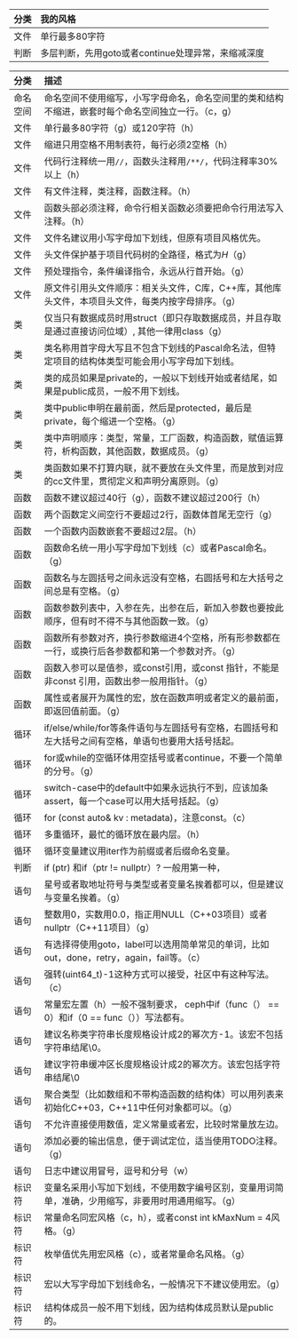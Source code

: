 |分类|我的风格|
|:-|:-|
|文件|单行最多80字符||
|判断|多层判断，先用goto或者continue处理异常，来缩减深度||


|分类|描述|
|:-|:-|
|命名空间|命名空间不使用缩写，小写字母命名，命名空间里的类和结构不缩进，嵌套时每个命名空间独立一行。（c，g）||
|文件|单行最多80字符（g）或120字符（h）||
|文件|缩进只用空格不用制表符，每行必须2空格（h）||
|文件|代码行注释统一用`//`，函数头注释用`/**/`，代码注释率30%以上（h）||
|文件|有文件注释，类注释，函数注释。（h）||
|文件|函数头部必须注释，命令行相关函数必须要把命令行用法写入注释。（h）||
|文件|文件名建议用小写字母加下划线，但原有项目风格优先。||
|文件|头文件保护基于项目代码树的全路径，格式为<PROJECT>_<PATH>_<FILE>_H_（g）||
|文件|预处理指令，条件编译指令，永远从行首开始。（g）||
|文件|原文件引用头文件顺序：相关头文件，C库，C++库，其他库头文件，本项目头文件，每类内按字母排序。（g）||  
|类|仅当只有数据成员时用struct（即只存取数据成员，并且存取是通过直接访问位域）, 其他一律用class（g）||
|类|类名称用首字母大写且不包含下划线的Pascal命名法，但特定项目的结构体类型可能会用小写字母加下划线。||
|类|类的成员如果是private的，一般以下划线开始或者结尾，如果是public成员，一般不用下划线。||
|类|类中public申明在最前面，然后是protected，最后是private，每个缩进一个空格。（g）||
|类|类中声明顺序：类型，常量，工厂函数，构造函数，赋值运算符，析构函数，其他函数，数据成员。（g）||
|类|类函数如果不打算内联，就不要放在头文件里，而是放到对应的cc文件里，贯彻定义和声明分离原则。（g）||
|函数|函数不建议超过40行（g），函数不建议超过200行（h）||
|函数|两个函数定义间空行不要超过2行，函数体首尾无空行（g）||
|函数|一个函数内函数嵌套不要超过2层。（h）||
|函数|函数命名统一用小写字母加下划线（c）或者Pascal命名。（g）||
|函数|函数名与左圆括号之间永远没有空格，右圆括号和左大括号之间总是有空格。（g）||
|函数|函数参数列表中，入参在先，出参在后，新加入参数也要按此顺序，但有时不得不与其他函数一致。（g）||
|函数|函数所有参数对齐，换行参数缩进4个空格，所有形参数都在一行，或换行后各参数都和第一个参数对齐。（g）||
|函数|函数入参可以是值参，或const引用，或const 指针，不能是非const 引用，函数出参一般用指针。（g）||
|函数|属性或者展开为属性的宏，放在函数声明或者定义的最前面，即返回值前面。（g）||
|循环|if/else/while/for等条件语句与左圆括号有空格，右圆括号和左大括号之间有空格，单语句也要用大括号括起。||
|循环|for或while的空循环体用空括号或者continue，不要一个简单的分号。（g）||
|循环|switch-case中的default中如果永远执行不到，应该加条assert，每一个case可以用大括号括起。（g）||
|循环|for (const auto& kv : metadata)，注意const。（c）||
|循环|多重循环，最忙的循环放在最内层。（h）||
|循环|循环变量建议用iter作为前缀或者后缀命名变量。||
|判断|if (ptr) 和if（ptr != nullptr）? 一般用第一种，||
|语句|星号或者取地址符号与类型或者变量名挨着都可以，但是建议与变量名挨着。（g）||
|语句|整数用0，实数用0.0，指正用NULL（C++03项目）或者nullptr（C++11项目）（g）||
|语句|有选择得使用goto，label可以选用简单常见的单词，比如out，done，retry，again，fail等。（c）||
|语句|强转(uint64_t)-1这种方式可以接受，社区中有这种写法。（c）||
|语句|常量宏左置（h）一般不强制要求， ceph中if（func（） == 0）和if（0 == func（））写法都有。||
|语句|建议名称类字符串长度规格设计成2的幂次方-1。该宏不包括字符串结尾\0。||
|语句|建议字符串缓冲区长度规格设计成2的幂次方。该宏包括字符串结尾\0||
|语句|聚合类型（比如数组和不带构造函数的结构体）可以用列表来初始化C++03，C++11中任何对象都可以。（g）||
|语句|不允许直接使用数值，定义常量或者宏，比较时常量放左边。||
|语句|添加必要的输出信息，便于调试定位，适当使用TODO注释。（g）||
|语句|日志中建议用冒号，逗号和分号（w）|| 
|标识符|变量名采用小写加下划线，不使用数字编号区别，变量用词简单，准确，少用缩写，非要用时用通用缩写。（g）||
|标识符|常量命名同宏风格（c，h），或者const int kMaxNum = 4风格。（g）||
|标识符|枚举值优先用宏风格（c），或者常量命名风格。（g）||
|标识符|宏以大写字母加下划线命名，一般情况下不建议使用宏。（g）||
|标识符|结构体成员一般不用下划线，因为结构体成员默认是public的。||
